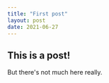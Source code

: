 ```yaml
---
title: "First post"
layout: post
date: 2021-06-27
---
```


## This is a post!

But there's not much here really.